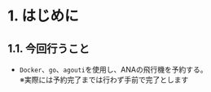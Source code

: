 # 1. はじめに

<!-- toc -->

## 1.1. 今回行うこと

* `Docker`、`go`、`agouti`を使用し、ANAの飛行機を予約する。  
※実際には予約完了までは行わず手前で完了とします